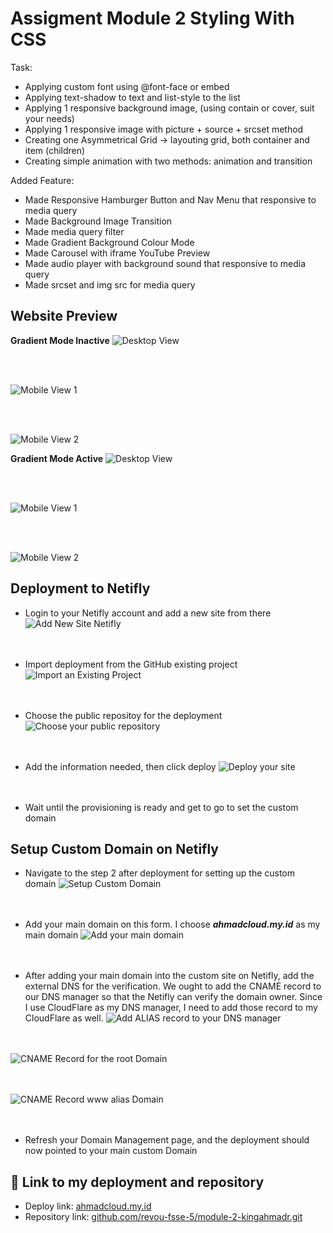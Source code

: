 # Assigment Module 2 Styling With CSS

Task:
- Applying custom font using @font-face or embed
- Applying text-shadow to text and list-style to the list
- Applying 1 responsive background image, (using contain or cover, suit your needs)
- Applying 1 responsive image with picture + source + srcset method
- Creating one Asymmetrical Grid → layouting grid, both container and item (children)
- Creating simple animation with two methods: animation and transition

Added Feature:
- Made Responsive Hamburger Button and Nav Menu that responsive to media query
- Made Background Image Transition
- Made media query filter
- Made Gradient Background Colour Mode
- Made Carousel with iframe YouTube Preview
- Made audio player with background sound that responsive to media query
- Made srcset and img src for media query

## Website Preview

**Gradient Mode Inactive**
![Desktop View](/README-assets/2024-07-01_20-30.png "Desktop View")

<br>
<br>

![Mobile View 1](/README-assets/2024-07-01_20-32.png "Mobile View 1")

<br>
<br>

![Mobile View 2](/README-assets/2024-07-01_20-33.png "Mobile View 2")
<br>

**Gradient Mode Active**
![Desktop View](/README-assets/2024-07-01_20-31.png "Desktop View")

<br>
<br>

![Mobile View 1](/README-assets/2024-07-01_20-34_1.png "Mobile View 1")

<br>
<br>

![Mobile View 2](/README-assets/2024-07-01_20-34.png "Mobile View 2")


## Deployment to Netifly

- Login to your Netifly account and add a new site from there
![Add New Site Netifly](/README-assets/2024-07-06_09-48.png "Add New Site Netifly")
<br><br><br>

- Import deployment from the GitHub existing project
![Import an Existing Project](/README-assets/2024-07-06_09-49.png "Import an Existing Project")
<br><br><br>

- Choose the public repositoy for the deployment
![Choose your public repository](/README-assets/2024-07-06_09-51.png "Choose your public repository")
<br><br><br>

- Add the information needed, then click deploy
![Deploy your site](/README-assets/2024-07-06_09-53.png "Choose your public repository")
<br><br><br>
- Wait until the provisioning is ready and get to go to set the custom domain

## Setup Custom Domain on Netifly
- Navigate to the step 2 after deployment for setting up the custom domain
![Setup Custom Domain](/README-assets/2024-07-06_09-57.png "Setup Custom Domain")
<br><br><br>

- Add your main domain on this form. I choose ***ahmadcloud.my.id*** as my main domain
![Add your main domain](/README-assets/2024-07-06_10-00.png "Add your main domain")
<br><br><br>

- After adding your main domain into the custom site on Netifly, add the external DNS for the verification. We ought to add the CNAME record to our DNS manager so that the Netifly can verify the domain owner.
Since I use CloudFlare as my DNS manager, I need to add those record to my CloudFlare as well.
![Add ALIAS record to your DNS manager](/README-assets/2024-07-06_10-23.png "Add ALIAS record to your DNS manager")
<br><br><br>

![CNAME Record for the root Domain](/README-assets/2024-07-06_10-25.png "CNAME Record for the root Domain")
<br><br><br>

![CNAME Record www alias Domain](/README-assets/2024-07-06_10-27.png "CNAME Record www alias Domain")
<br><br><br>

- Refresh your Domain Management page, and the deployment should now pointed to your main custom Domain

## 📔 Link to my deployment and repository
* Deploy link: [ahmadcloud.my.id](https://ahmadcloud.my.id/) 
* Repository link: [github.com/revou-fsse-5/module-2-kingahmadr.git](https://github.com/revou-fsse-5/module-2-kingahmadr.git)
<br>
<br>
<br>

<div align="center">


